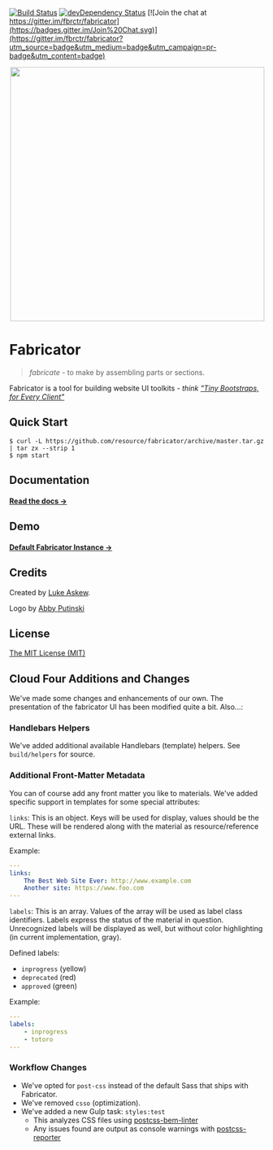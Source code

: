 [![Build Status](https://travis-ci.org/fbrctr/fabricator.svg)](https://travis-ci.org/fbrctr/fabricator) [![devDependency Status](https://david-dm.org/fbrctr/fabricator/dev-status.svg)](https://david-dm.org/fbrctr/fabricator#info=devDependencies) [![Join the chat at https://gitter.im/fbrctr/fabricator](https://badges.gitter.im/Join%20Chat.svg)](https://gitter.im/fbrctr/fabricator?utm_source=badge&utm_medium=badge&utm_campaign=pr-badge&utm_content=badge)

<p align="center">
  <img src="http://fbrctr.github.io/assets/toolkit/images/logo.svg" width="500">
</p>

# Fabricator

> _fabricate_ - to make by assembling parts or sections.

Fabricator is a tool for building website UI toolkits - _think ["Tiny Bootstraps, for Every Client"](http://daverupert.com/2013/04/responsive-deliverables/#tiny-bootstraps-for-every-client)_

## Quick Start

```shell
$ curl -L https://github.com/resource/fabricator/archive/master.tar.gz | tar zx --strip 1
$ npm start
```

## Documentation

#### [Read the docs →](http://fbrctr.github.io/docs)

## Demo

#### [Default Fabricator Instance →](http://fbrctr.github.io/demo)

## Credits

Created by [Luke Askew](http://twitter.com/lukeaskew).

Logo by [Abby Putinski](https://abbyputinski.com/)

## License

[The MIT License (MIT)](http://opensource.org/licenses/mit-license.php)

## Cloud Four Additions and Changes

We've made some changes and enhancements of our own. The presentation of the fabricator UI has been modified quite a bit. Also...:

### Handlebars Helpers

We've added additional available Handlebars (template) helpers. See `build/helpers` for source.

### Additional Front-Matter Metadata

You can of course add any front matter you like to materials. We've added specific support in templates for some special attributes:

`links`: This is an object. Keys will be used for display, values should be the URL. These will be rendered along with the material as resource/reference external links.

Example:

```yaml
---
links:
    The Best Web Site Ever: http://www.example.com
    Another site: https://www.foo.com
---
```

`labels`: This is an array. Values of the array will be used as label class identifiers. Labels express the status of the material in question. Unrecognized labels will be displayed as well, but without color highlighting (in current implementation, gray).

Defined labels:

* `inprogress` (yellow)
* `deprecated` (red)
* `approved` (green)

Example:

```yaml
---
labels:
    - inprogress
    - totoro
---
```

### Workflow Changes

* We've opted for `post-css` instead of the default Sass that ships with Fabricator.
* We've removed `csso` (optimization).
* We've added a new Gulp task: `styles:test`
  - This analyzes CSS files using [postcss-bem-linter](https://github.com/postcss/postcss-bem-linter)
  - Any issues found are output as console warnings with [postcss-reporter](https://github.com/postcss/postcss-reporter)
